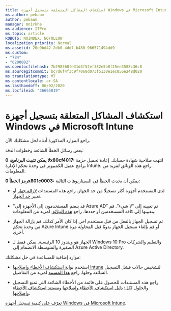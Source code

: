 ```yaml
---
title: استكشاف المشاكل المتعلقة بتسجيل أجهزة Windows في Microsoft Intune
ms.author: pebaum
author: pebaum
manager: mnirkhe
ms.audience: ITPro
ms.topic: article
ROBOTS: NOINDEX, NOFOLLOW
localization_priority: Normal
ms.assetid: 20e9bd42-2db0-4dd7-b480-966571494dd9
ms.custom:
- "784"
- "6200002"
ms.openlocfilehash: 7b298360fe31d3f52ef382e5b8f25ee3588c36c8
ms.sourcegitcommit: bc7d6f4f3c9f7060d073f5130e1ec856e248d020
ms.translationtype: MT
ms.contentlocale: ar-SA
ms.lasthandoff: 06/02/2020
ms.locfileid: "36665819"
---
```

# <a name="troubleshoot-issues-with-enrolling-windows-devices-in-microsoft-intune"></a>استكشاف المشاكل المتعلقة بتسجيل أجهزة Windows في Microsoft Intune

راجع الموارد المذكورة أدناه لحل مشكلتك الآن.
  
بعض رسائل الخطأ الشائعة وخطوات الدقة:
  
 **لا يمكن تثبيت البرنامج، 0x80cf4017:** انتهت صلاحية شهادة حسابك. إعادة تحميل حزمة برامج عميل الكمبيوتر في وحدة تحكم الإدارة Intune. راجع هذه الوثائق لمزيد من المعلومات.
  
 **رمز الخطأ 0x801c0003:** يمكن أن يحدث الخطأ في السيناريوهات التالية:
  
-  لدى المستخدم أجهزة أكثر تسجيلًا من حد الجهاز. راجع هذه المستندات [لإزالة جهاز](https://docs.microsoft.com/intune/devices-wipe) أو تغيير [حد الجهاز](https://docs.microsoft.com/intune/enrollment-restrictions-set#set-device-limit-restrictions).

-  "قد ينضم المستخدمون إلى الأجهزة إلى Azure AD" تم تعيينه إلى "لا شيء". قم بتعيينها إلى كافة المستخدمين أو حددها. راجع [هذه الوثائق](https://docs.microsoft.com/azure/active-directory/device-management-azure-portal#configure-device-settings) لمزيد من المعلومات.

-  تم تسجيل الجهاز بالفعل من قبل مستخدم آخر. إذا كان الأمر كذلك، قم بإزالة الجهاز من وحدة تحكم Azure Intune أو قم بإلغاء تسجيل الجهاز يدويًا قبل المحاولة مرة أخرى.

-  الجهاز هو ويندوز 10 الرئيسية. يمكن فقط لـ Windows 10 Pro والتعليم والشركات الصغيرة والمتوسطة الانضمام إلى Azure Active Directory.

موارد إضافية للمساعدة في حل مشكلتك:
  
-  استخدم [بوابة استكشاف الأخطاء وإصلاحها Intune](https://devicemanagement.microsoft.com/#blade/Microsoft_Intune_DeviceSettings/TroubleshootBlade) لتشخيص حالات فشل التسجيل الشائعة وحلها. راجع [هذا المستند](https://docs.microsoft.com/intune/help-desk-operators) لمزيد من التفاصيل.

-  راجع هذه المستندات للحصول على قائمة من الأخطاء الشائعة التي تمنع التسجيل والحلول لكل: [دليل استكشاف الأخطاء وإصلاحها](https://support.microsoft.com/help/4089533/troubleshooting-windows-device-enrollment-problems-in-microsoft-intune) [ومستند استكشاف الأخطاء وإصلاحها](https://docs.microsoft.com/intune-classic/troubleshoot/troubleshoot-device-enrollment-in-intune).

[تعرّف على كيفية تسجيل أجهزة Windows في Microsoft Intune](https://docs.microsoft.com/intune/windows-enroll).
